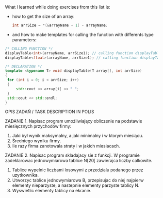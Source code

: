   What I learned while doing exercises from this list is:
  * how to get the size of an array:   
     ```C++ 
     int arrSize = *(&arrayName + 1) - arrayName;
    ```
  * and how to make templates for calling the function with differents type parameters:
   ```C++ 
  /* CALLING FUNCTION */
  displayTable<int>(arrayName, arrSize1); // calling function displayTable with passing int array
  displayTable<float>(arrayName, arrSize1); // calling function displayTable so it takes a float array as a first parameter

  /* DECLARATION */
  template <typename T> void displayTable(T array[], int arrSize)
{
    for (int i = 0; i < arrSize; i++)
    {
        std::cout << array[i] << " ";
    }
    std::cout << std::endl;
}
```

OPIS ZADAŃ / TASK DESCRIPTION IN POLIS

ZADANIE 1. Napisac program umożliwiający obliczenie na podstawie miesięcznych przychodów firmy:

1. Jaki był wynik maksymalny, a jaki minimalny i w ktorym miesiącu.
2. Średniego wyniku firmy.
3. Ile razy firma zanotowala straty i w jakich miesiacach.

ZADANIE 2. Napisac program skladajacy sie z funkcji. W programie zadeklarowac jednowymiarowa tablice N[20] zawierajca liczby calkowite.

1. Tablice wypelnic liczbami losowymi z przedzialu podanego przez uzytkownika.
2. Utworzyc tablice jednowymiarowa B, przepisujac do niej najpierw elementy nieparzyste, a nastepnie elementy parzyste tablicy N.
3. Wyswietlic elementy tablicy na ekranie.

